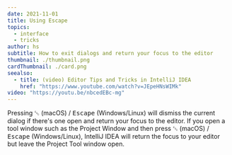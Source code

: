 ```yaml
---
date: 2021-11-01
title: Using Escape
topics:
  - interface
  - tricks
author: hs
subtitle: How to exit dialogs and return your focus to the editor
thumbnail: ./thumbnail.png
cardThumbnail: ./card.png
seealso:
  - title: (video) Editor Tips and Tricks in IntelliJ IDEA
    href: "https://www.youtube.com/watch?v=JEpeHNsWIMk"
video: "https://youtu.be/nbcedEBc-mg"
---
```


Pressing <kbd>␛</kbd> (macOS) / <kbd>Escape</kbd> (Windows/Linux) will dismiss the current dialog if there's one open and return your focus to the editor. If you open a tool window such as the Project Window and then press <kbd>␛</kbd> (macOS) / <kbd>Escape</kbd> (Windows/Linux), IntelliJ IDEA will return the focus to your editor but leave the Project Tool window open.
